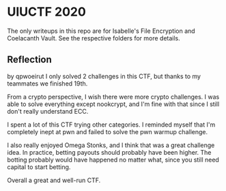 # UIUCTF 2020

The only writeups in this repo are for Isabelle's File Encryption and Coelacanth Vault.
See the respective folders for more details.

## Reflection
by qpwoeirut
I only solved 2 challenges in this CTF, but thanks to my teammates we finished 19th.

From a crypto perspective, I wish there were more crypto challenges.
I was able to solve everything except nookcrypt, and I'm fine with that since I still don't really understand ECC.

I spent a lot of this CTF trying other categories.
I reminded myself that I'm completely inept at pwn and failed to solve the pwn warmup challenge.

I also really enjoyed Omega Stonks, and I think that was a great challenge idea.
In practice, betting payouts should probably have been higher.
The botting probably would have happened no matter what, since you still need capital to start betting.

Overall a great and well-run CTF.